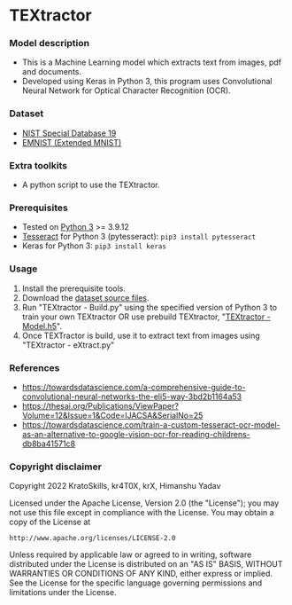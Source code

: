 # TEXtractor

### Model description
- This is a Machine Learning model which extracts text from images, pdf and documents.
- Developed using Keras in Python 3, this program uses Convolutional Neural Network for Optical Character Recognition (OCR).

### Dataset
- [NIST Special Database 19](https://www.nist.gov/srd/nist-special-database-19)
- [EMNIST (Extended MNIST)](https://www.kaggle.com/datasets/crawford/emnist)

### Extra toolkits
- A python script to use the TEXtractor.

### Prerequisites
- Tested on [Python 3](https://www.python.org/) >= 3.9.12
- [Tesseract](https://github.com/tesseract-ocr/tessdoc) for Python 3 (pytesseract): `pip3 install pytesseract`
- Keras for Python 3: `pip3 install keras`

### Usage
1. Install the prerequisite tools.
2. Download the [dataset source files](https://anonfiles.com/PeP2Vay7y5/emnist_source_files_rar).
3. Run "TEXtractor - Build.py" using the specified version of Python 3 to train your own TEXtractor
    OR
   use prebuild TEXtractor, "[TEXtractor - Model.h5](https://anonfiles.com/vb71V1y5y3/TEXtractor_-_Model_h5)".
4. Once TEXTractor is build, use it to extract text from images using "TEXtractor - eXtract.py"

### References
- https://towardsdatascience.com/a-comprehensive-guide-to-convolutional-neural-networks-the-eli5-way-3bd2b1164a53
- https://thesai.org/Publications/ViewPaper?Volume=12&Issue=1&Code=IJACSA&SerialNo=25
- https://towardsdatascience.com/train-a-custom-tesseract-ocr-model-as-an-alternative-to-google-vision-ocr-for-reading-childrens-db8ba41571c8

### Copyright disclaimer
Copyright 2022 KratoSkills, kr4T0X, krX, Himanshu Yadav

Licensed under the Apache License, Version 2.0 (the "License");
you may not use this file except in compliance with the License.
You may obtain a copy of the License at

    http://www.apache.org/licenses/LICENSE-2.0

Unless required by applicable law or agreed to in writing, software
distributed under the License is distributed on an "AS IS" BASIS,
WITHOUT WARRANTIES OR CONDITIONS OF ANY KIND, either express or implied.
See the License for the specific language governing permissions and
limitations under the License.
